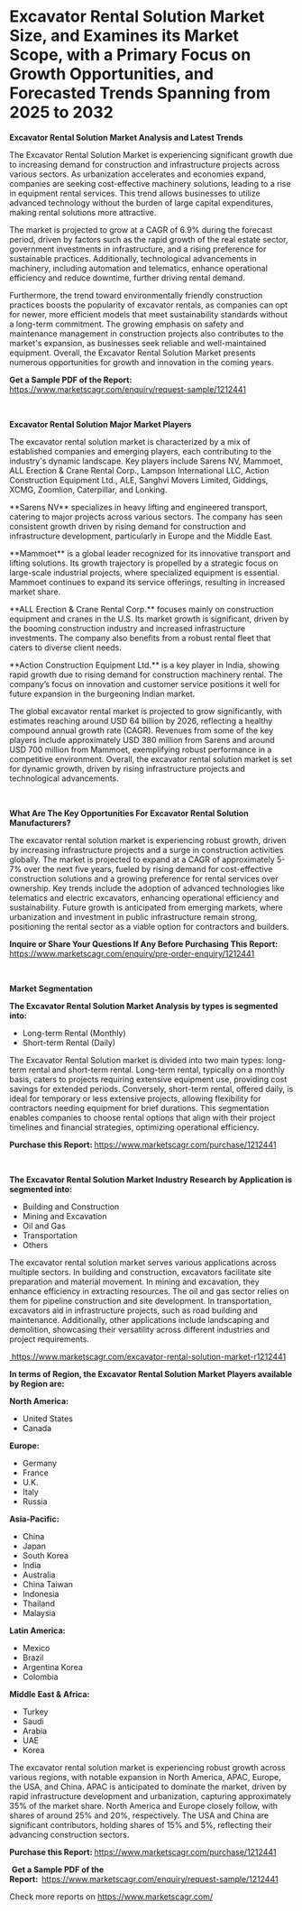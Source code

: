 <p><h1>Excavator Rental Solution Market Size, and Examines its Market Scope, with a Primary Focus on Growth Opportunities, and Forecasted Trends Spanning from 2025 to 2032</h1></p><p><strong>Excavator Rental Solution Market Analysis and Latest Trends</strong></p>
<p><p>The Excavator Rental Solution Market is experiencing significant growth due to increasing demand for construction and infrastructure projects across various sectors. As urbanization accelerates and economies expand, companies are seeking cost-effective machinery solutions, leading to a rise in equipment rental services. This trend allows businesses to utilize advanced technology without the burden of large capital expenditures, making rental solutions more attractive.</p><p>The market is projected to grow at a CAGR of 6.9% during the forecast period, driven by factors such as the rapid growth of the real estate sector, government investments in infrastructure, and a rising preference for sustainable practices. Additionally, technological advancements in machinery, including automation and telematics, enhance operational efficiency and reduce downtime, further driving rental demand.</p><p>Furthermore, the trend toward environmentally friendly construction practices boosts the popularity of excavator rentals, as companies can opt for newer, more efficient models that meet sustainability standards without a long-term commitment. The growing emphasis on safety and maintenance management in construction projects also contributes to the market's expansion, as businesses seek reliable and well-maintained equipment. Overall, the Excavator Rental Solution Market presents numerous opportunities for growth and innovation in the coming years.</p></p>
<p><strong>Get a Sample PDF of the Report:&nbsp;</strong> <a href="https://www.marketscagr.com/enquiry/request-sample/1212441?utm_campaign=3195&utm_medium=2&utm_source=Github&utm_content=ia&utm_term=24032025&utm_id=excavator-rental-solution">https://www.marketscagr.com/enquiry/request-sample/1212441</a></p>
<p>&nbsp;</p>
<p><strong>Excavator Rental Solution Major Market Players</strong></p>
<p><p>The excavator rental solution market is characterized by a mix of established companies and emerging players, each contributing to the industry's dynamic landscape. Key players include Sarens NV, Mammoet, ALL Erection & Crane Rental Corp., Lampson International LLC, Action Construction Equipment Ltd., ALE, Sanghvi Movers Limited, Giddings, XCMG, Zoomlion, Caterpillar, and Lonking.</p><p>**Sarens NV** specializes in heavy lifting and engineered transport, catering to major projects across various sectors. The company has seen consistent growth driven by rising demand for construction and infrastructure development, particularly in Europe and the Middle East.</p><p>**Mammoet** is a global leader recognized for its innovative transport and lifting solutions. Its growth trajectory is propelled by a strategic focus on large-scale industrial projects, where specialized equipment is essential. Mammoet continues to expand its service offerings, resulting in increased market share.</p><p>**ALL Erection & Crane Rental Corp.** focuses mainly on construction equipment and cranes in the U.S. Its market growth is significant, driven by the booming construction industry and increased infrastructure investments. The company also benefits from a robust rental fleet that caters to diverse client needs.</p><p>**Action Construction Equipment Ltd.** is a key player in India, showing rapid growth due to rising demand for construction machinery rental. The company’s focus on innovation and customer service positions it well for future expansion in the burgeoning Indian market.</p><p>The global excavator rental market is projected to grow significantly, with estimates reaching around USD 64 billion by 2026, reflecting a healthy compound annual growth rate (CAGR). Revenues from some of the key players include approximately USD 380 million from Sarens and around USD 700 million from Mammoet, exemplifying robust performance in a competitive environment. Overall, the excavator rental solution market is set for dynamic growth, driven by rising infrastructure projects and technological advancements.</p></p>
<p>&nbsp;</p>
<p><strong>What Are The Key Opportunities For Excavator Rental Solution Manufacturers?</strong></p>
<p><p>The excavator rental solution market is experiencing robust growth, driven by increasing infrastructure projects and a surge in construction activities globally. The market is projected to expand at a CAGR of approximately 5-7% over the next five years, fueled by rising demand for cost-effective construction solutions and a growing preference for rental services over ownership. Key trends include the adoption of advanced technologies like telematics and electric excavators, enhancing operational efficiency and sustainability. Future growth is anticipated from emerging markets, where urbanization and investment in public infrastructure remain strong, positioning the rental sector as a viable option for contractors and builders.</p></p>
<p><strong>Inquire or Share Your Questions If Any Before Purchasing This Report:</strong> <a href="https://www.marketscagr.com/enquiry/pre-order-enquiry/1212441?utm_campaign=3195&utm_medium=2&utm_source=Github&utm_content=ia&utm_term=24032025&utm_id=excavator-rental-solution">https://www.marketscagr.com/enquiry/pre-order-enquiry/1212441</a></p>
<p>&nbsp;</p>
<p><strong>Market Segmentation</strong></p>
<p><strong>The Excavator Rental Solution Market Analysis by types is segmented into:</strong></p>
<p><ul><li>Long-term Rental (Monthly)</li><li>Short-term Rental (Daily)</li></ul></p>
<p><p>The Excavator Rental Solution market is divided into two main types: long-term rental and short-term rental. Long-term rental, typically on a monthly basis, caters to projects requiring extensive equipment use, providing cost savings for extended periods. Conversely, short-term rental, offered daily, is ideal for temporary or less extensive projects, allowing flexibility for contractors needing equipment for brief durations. This segmentation enables companies to choose rental options that align with their project timelines and financial strategies, optimizing operational efficiency.</p></p>
<p><strong>Purchase this Report:&nbsp;</strong><a href="https://www.marketscagr.com/purchase/1212441?utm_campaign=3195&utm_medium=2&utm_source=Github&utm_content=ia&utm_term=24032025&utm_id=excavator-rental-solution">https://www.marketscagr.com/purchase/1212441</a></p>
<p>&nbsp;</p>
<p><strong>The Excavator Rental Solution Market Industry Research by Application is segmented into:</strong></p>
<p><ul><li>Building and Construction</li><li>Mining and Excavation</li><li>Oil and Gas</li><li>Transportation</li><li>Others</li></ul></p>
<p><p>The excavator rental solution market serves various applications across multiple sectors. In building and construction, excavators facilitate site preparation and material movement. In mining and excavation, they enhance efficiency in extracting resources. The oil and gas sector relies on them for pipeline construction and site development. In transportation, excavators aid in infrastructure projects, such as road building and maintenance. Additionally, other applications include landscaping and demolition, showcasing their versatility across different industries and project requirements.</p></p>
<p><a href="https://www.marketscagr.com/excavator-rental-solution-market-r1212441?utm_campaign=3195&utm_medium=2&utm_source=Github&utm_content=ia&utm_term=24032025&utm_id=excavator-rental-solution">&nbsp;https://www.marketscagr.com/excavator-rental-solution-market-r1212441</a></p>
<p><strong>In terms of Region, the Excavator Rental Solution Market Players available by Region are:</strong></p>
<p>
    <p> <strong> North America: </strong>
        <ul>
            <li>United States</li>
            <li>Canada</li>
        </ul>
        </p> 
    <p> <strong> Europe: </strong>
        <ul>
            <li>Germany</li>
            <li>France</li>
            <li>U.K.</li>
            <li>Italy</li>
            <li>Russia</li>
        </ul>
        </p> 
    <p> <strong> Asia-Pacific: </strong>
        <ul>
            <li>China</li>
            <li>Japan</li>
            <li>South Korea</li>
            <li>India</li>
            <li>Australia</li>
            <li>China Taiwan</li>
            <li>Indonesia</li>
            <li>Thailand</li>
            <li>Malaysia</li>
        </ul>
        </p> 
    <p> <strong> Latin America: </strong>
        <ul>
            <li>Mexico</li>
            <li>Brazil</li>
            <li>Argentina Korea</li>
            <li>Colombia</li>
        </ul>
        </p> 
    <p> <strong> Middle East & Africa: </strong>
        <ul>
            <li>Turkey</li>
            <li>Saudi</li>
            <li>Arabia</li>
            <li>UAE</li>
            <li>Korea</li>
        </ul>
    </p>
    </p>
<p><p>The excavator rental solution market is experiencing robust growth across various regions, with notable expansion in North America, APAC, Europe, the USA, and China. APAC is anticipated to dominate the market, driven by rapid infrastructure development and urbanization, capturing approximately 35% of the market share. North America and Europe closely follow, with shares of around 25% and 20%, respectively. The USA and China are significant contributors, holding shares of 15% and 5%, reflecting their advancing construction sectors.</p></p>
<p><strong>Purchase this Report: </strong><a href="https://www.marketscagr.com/purchase/1212441?utm_campaign=3195&utm_medium=2&utm_source=Github&utm_content=ia&utm_term=24032025&utm_id=excavator-rental-solution">https://www.marketscagr.com/purchase/1212441</a></p>
<p>&nbsp;<strong>Get a Sample PDF of the Report:&nbsp;&nbsp;</strong><a href="https://www.marketscagr.com/enquiry/request-sample/1212441?utm_campaign=3195&utm_medium=2&utm_source=Github&utm_content=ia&utm_term=24032025&utm_id=excavator-rental-solution">https://www.marketscagr.com/enquiry/request-sample/1212441</a></p>
<p><strong></strong></p>
<p>Check more reports on <a href="https://www.marketscagr.com/?utm_campaign=3195&utm_medium=2&utm_source=Github&utm_content=ia&utm_term=24032025&utm_id=excavator-rental-solution">https://www.marketscagr.com/</a></p>